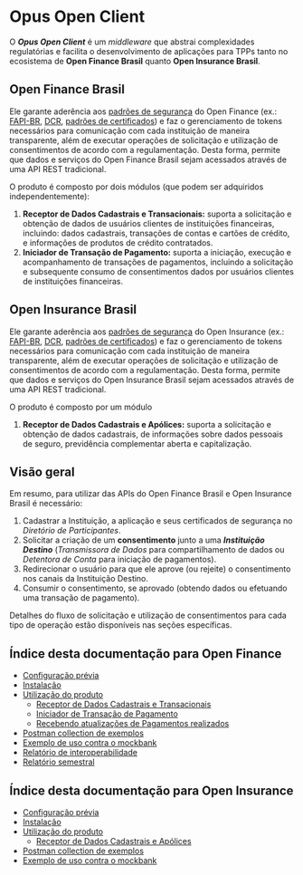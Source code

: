 # Opus Open Client

O ***Opus Open Client*** é um *middleware* que
abstrai complexidades regulatórias
e facilita o desenvolvimento de aplicações para TPPs
tanto no ecosistema de **Open Finance Brasil** quanto **Open Insurance Brasil**.

## Open Finance Brasil

Ele garante aderência aos
[padrões de segurança](https://openfinancebrasil.atlassian.net/wiki/spaces/OF/pages/17378203/Introdu+o+-+Seguran+a)
do Open Finance (ex.: [FAPI-BR](https://openbanking-brasil.github.io/specs-seguranca/open-banking-brasil-financial-api-1_ID3.html),
[DCR](https://openbanking-brasil.github.io/specs-seguranca/open-banking-brasil-dynamic-client-registration-1_ID2.html),
[padrões de certificados](https://openbanking-brasil.github.io/specs-seguranca/open-banking-brasil-certificate-standards-1_ID1.html))
e faz o gerenciamento de tokens necessários para comunicação com cada instituição
de maneira transparente,
além de executar operações de solicitação e utilização de consentimentos
de acordo com a regulamentação.
Desta forma, permite que dados e serviços do Open Finance Brasil
sejam acessados através de uma API REST tradicional.

O produto é composto por dois módulos
(que podem ser adquiridos independentemente):

1. **Receptor de Dados Cadastrais e Transacionais:**
suporta a solicitação e obtenção de dados de usuários clientes de instituições financeiras,
incluindo: dados cadastrais, transações de contas e cartões de crédito,
e informações de produtos de crédito contratados.
2. **Iniciador de Transação de Pagamento:**
suporta a iniciação, execução e acompanhamento de transações de pagamentos,
incluindo a solicitação e subsequente consumo de consentimentos
dados por usuários clientes de instituições financeiras.

## Open Insurance Brasil

Ele garante aderência aos
[padrões de segurança](https://br-openinsurance.github.io/areadesenvolvedor/#introducao-seguranca)
do Open Insurance (ex.: [FAPI-BR](https://br-openinsurance.github.io/areadesenvolvedor/#fapi-security-profile-1-0),
[DCR](https://br-openinsurance.github.io/areadesenvolvedor/#dynamic-client-registration-dcr),
[padrões de certificados](https://br-openinsurance.github.io/areadesenvolvedor/#padrao-de-certificados))
e faz o gerenciamento de tokens necessários para comunicação com cada instituição
de maneira transparente,
além de executar operações de solicitação e utilização de consentimentos
de acordo com a regulamentação.
Desta forma, permite que dados e serviços do Open Insurance Brasil
sejam acessados através de uma API REST tradicional.

O produto é composto por um módulo

1. **Receptor de Dados Cadastrais e Apólices:**
suporta a solicitação e obtenção de dados cadastrais, de informações sobre
dados pessoais de seguro, previdência complementar aberta e capitalização.

## Visão geral

Em resumo, para utilizar das APIs do Open Finance Brasil e Open Insurance Brasil
é necessário:

1. Cadastrar a Instituição, a aplicação e seus certificados de segurança
no *Diretório de Participantes*.
2. Solicitar a criação de um **consentimento** junto a uma ***Instituição Destino***
(*Transmissora de Dados* para compartilhamento de dados
ou *Detentora de Conta* para iniciação de pagamentos).
3. Redirecionar o usuário para que ele aprove (ou rejeite) o consentimento
nos canais da Instituição Destino.
4. Consumir o consentimento, se aprovado
(obtendo dados ou efetuando uma transação de pagamento).

Detalhes do fluxo de solicitação e utilização de consentimentos
para cada tipo de operação estão disponíveis
nas seções específicas.

## Índice desta documentação para Open Finance

- [Configuração prévia](configuracao&#32;do&#32;produto/readme.md)
- [Instalação](deploy/oofc-core/readme.md)
- [Utilização do produto](utilizacao/readme.md)
    - [Receptor de Dados Cadastrais e Transacionais](utilizacao/open-finance-dados/readme.md)
    - [Iniciador de Transação de Pagamento](utilizacao/open-finance-pagamentos/readme.md)
    - [Recebendo atualizações de Pagamentos realizados](utilizacao/open-finance-webhook/readme.md)
- [Postman collection de exemplos](ferramentas-auxiliares/postman/readme.md)
- [Exemplo de uso contra o mockbank](ferramentas-auxiliares/mockbank/readme.md)
- [Relatório de interoperabilidade](ferramentas-auxiliares/relatorio-de-interoperabilidade/fase-2/readme.md)
- [Relatório semestral](ferramentas-auxiliares/relatorio-semestral/readme.md)

## Índice desta documentação para Open Insurance

- [Configuração prévia](configuracao&#32;do&#32;produto/readme.md)
- [Instalação](deploy/ooic-core/readme.md)
- [Utilização do produto](utilizacao/readme.md)
    - [Receptor de Dados Cadastrais e Apólices](utilizacao/open-insurance-dados/readme.md)
- [Postman collection de exemplos](ferramentas-auxiliares/postman/readme.md)
- [Exemplo de uso contra o mockbank](ferramentas-auxiliares/mockbank/readme.md)
